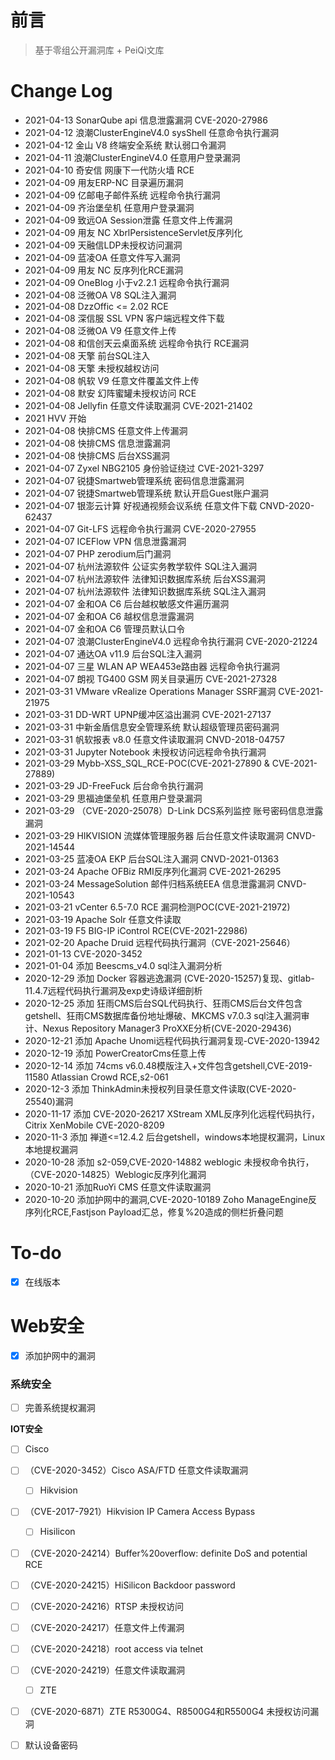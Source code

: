 # 前言


> 基于零组公开漏洞库 + PeiQi文库

# Change Log

* 2021-04-13 SonarQube api 信息泄露漏洞 CVE-2020-27986
* 2021-04-12 浪潮ClusterEngineV4.0 sysShell 任意命令执行漏洞
* 2021-04-12 金山 V8 终端安全系统 默认弱口令漏洞
* 2021-04-11 浪潮ClusterEngineV4.0 任意用户登录漏洞
* 2021-04-10 奇安信 网康下一代防火墙 RCE
* 2021-04-09 用友ERP-NC 目录遍历漏洞
* 2021-04-09 亿邮电子邮件系统 远程命令执行漏洞
* 2021-04-09 齐治堡垒机 任意用户登录漏洞
* 2021-04-09 致远OA Session泄露 任意文件上传漏洞
* 2021-04-09 用友 NC XbrlPersistenceServlet反序列化
* 2021-04-09 天融信LDP未授权访问漏洞
* 2021-04-09 蓝凌OA 任意文件写入漏洞
* 2021-04-09 用友 NC 反序列化RCE漏洞
* 2021-04-09 OneBlog 小于v2.2.1 远程命令执行漏洞
* 2021-04-08 泛微OA V8 SQL注入漏洞
* 2021-04-08 DzzOffic <= 2.02 RCE
* 2021-04-08 深信服 SSL VPN 客户端远程文件下载
* 2021-04-08 泛微OA V9 任意文件上传
* 2021-04-08 和信创天云桌面系统 远程命令执行 RCE漏洞
* 2021-04-08 天擎 前台SQL注入
* 2021-04-08 天擎 未授权越权访问
* 2021-04-08 帆软 V9 任意文件覆盖文件上传
* 2021-04-08 默安 幻阵蜜罐未授权访问 RCE
* 2021-04-08 Jellyfin 任意文件读取漏洞 CVE-2021-21402
* 2021 HVV 开始
* 2021-04-08 快排CMS 任意文件上传漏洞
* 2021-04-08 快排CMS 信息泄露漏洞
* 2021-04-08 快排CMS 后台XSS漏洞
* 2021-04-07 Zyxel NBG2105 身份验证绕过 CVE-2021-3297
* 2021-04-07 锐捷Smartweb管理系统 密码信息泄露漏洞
* 2021-04-07 锐捷Smartweb管理系统 默认开启Guest账户漏洞
* 2021-04-07 银澎云计算 好视通视频会议系统 任意文件下载 CNVD-2020-62437
* 2021-04-07 Git-LFS 远程命令执行漏洞 CVE-2020-27955
* 2021-04-07 ICEFlow VPN 信息泄露漏洞
* 2021-04-07 PHP zerodium后门漏洞
* 2021-04-07 杭州法源软件 公证实务教学软件 SQL注入漏洞
* 2021-04-07 杭州法源软件 法律知识数据库系统 后台XSS漏洞
* 2021-04-07 杭州法源软件 法律知识数据库系统 SQL注入漏洞
* 2021-04-07 金和OA C6 后台越权敏感文件遍历漏洞
* 2021-04-07 金和OA C6 越权信息泄露漏洞
* 2021-04-07 金和OA C6 管理员默认口令
* 2021-04-07 浪潮ClusterEngineV4.0 远程命令执行漏洞 CVE-2020-21224
* 2021-04-07 通达OA v11.9 后台SQL注入漏洞
* 2021-04-07 三星 WLAN AP WEA453e路由器 远程命令执行漏洞
* 2021-04-07 朗视 TG400 GSM 网关目录遍历 CVE-2021-27328
* 2021-03-31 VMware vRealize Operations Manager SSRF漏洞 CVE-2021-21975
* 2021-03-31 DD-WRT UPNP缓冲区溢出漏洞 CVE-2021-27137
* 2021-03-31 中新金盾信息安全管理系统 默认超级管理员密码漏洞
* 2021-03-31 帆软报表 v8.0 任意文件读取漏洞 CNVD-2018-04757
* 2021-03-31 Jupyter Notebook 未授权访问远程命令执行漏洞
* 2021-03-29 Mybb-XSS_SQL_RCE-POC(CVE-2021-27890 & CVE-2021-27889)
* 2021-03-29 JD-FreeFuck 后台命令执行漏洞
* 2021-03-29 思福迪堡垒机 任意⽤户登录漏洞
* 2021-03-29 （CVE-2020-25078）D-Link DCS系列监控 账号密码信息泄露漏洞
* 2021-03-29 HIKVISION 流媒体管理服务器 后台任意文件读取漏洞 CNVD-2021-14544
* 2021-03-25 蓝凌OA EKP 后台SQL注入漏洞 CNVD-2021-01363
* 2021-03-24 Apache OFBiz RMI反序列化漏洞 CVE-2021-26295
* 2021-03-24 MessageSolution 邮件归档系统EEA 信息泄露漏洞 CNVD-2021-10543
* 2021-03-21 vCenter 6.5-7.0 RCE 漏洞检测POC(CVE-2021-21972)
* 2021-03-19 Apache Solr 任意文件读取
* 2021-03-19 F5 BIG-IP iControl RCE(CVE-2021-22986)
* 2021-02-20 Apache Druid 远程代码执行漏洞（CVE-2021-25646）
* 2021-01-13 CVE-2020-3452
* 2021-01-04 添加 Beescms_v4.0 sql注入漏洞分析
* 2020-12-29 添加 Docker 容器逃逸漏洞 (CVE-2020-15257)复现、gitlab-11.4.7远程代码执行漏洞及exp史诗级详细剖析
* 2020-12-25 添加 狂雨CMS后台SQL代码执行、狂雨CMS后台文件包含getshell、狂雨CMS数据库备份地址爆破、MKCMS v7.0.3 sql注入漏洞审计、Nexus Repository Manager3 ProXXE分析(CVE-2020-29436)
* 2020-12-21 添加 Apache Unomi远程代码执行漏洞复现-CVE-2020-13942
* 2020-12-19 添加 PowerCreatorCms任意上传
* 2020-12-14 添加 74cms v6.0.48模版注入+文件包含getshell,CVE-2019-11580 Atlassian Crowd RCE,s2-061
* 2020-12-3 添加 ThinkAdmin未授权列目录任意文件读取(CVE-2020-25540)漏洞
* 2020-11-17 添加 CVE-2020-26217 XStream XML反序列化远程代码执行，Citrix XenMobile CVE-2020-8209
* 2020-11-3 添加 禅道<=12.4.2 后台getshell，windows本地提权漏洞，Linux本地提权漏洞
* 2020-10-28 添加 s2-059,CVE-2020-14882 weblogic 未授权命令执行，（CVE-2020-14825）Weblogic反序列化漏洞
* 2020-10-21 添加RuoYi CMS 任意文件读取漏洞
* 2020-10-20 添加护网中的漏洞,CVE-2020-10189 Zoho ManageEngine反序列化RCE,Fastjson Payload汇总，修复%20造成的侧栏折叠问题

# To-do

- [x] 在线版本 

# Web安全

- [x] 添加护网中的漏洞

### 系统安全

- [ ] 完善系统提权漏洞


**IOT安全**

- [ ]  Cisco

- [ ] （CVE-2020-3452）Cisco ASA/FTD 任意文件读取漏洞

  - [ ]  Hikvision

- [ ] （CVE-2017-7921）Hikvision IP Camera Access Bypass

  - [ ]  Hisilicon

- [ ] （CVE-2020-24214）Buffer%20overflow: definite DoS and potential RCE

- [ ] （CVE-2020-24215）HiSilicon Backdoor password

- [ ] （CVE-2020-24216）RTSP 未授权访问

- [ ] （CVE-2020-24217）任意文件上传漏洞

- [ ] （CVE-2020-24218）root access via telnet

- [ ] （CVE-2020-24219）任意文件读取漏洞

  

  - [ ]  ZTE

- [ ] （CVE-2020-6871）ZTE R5300G4、R8500G4和R5500G4 未授权访问漏洞

  

- [ ] 默认设备密码
